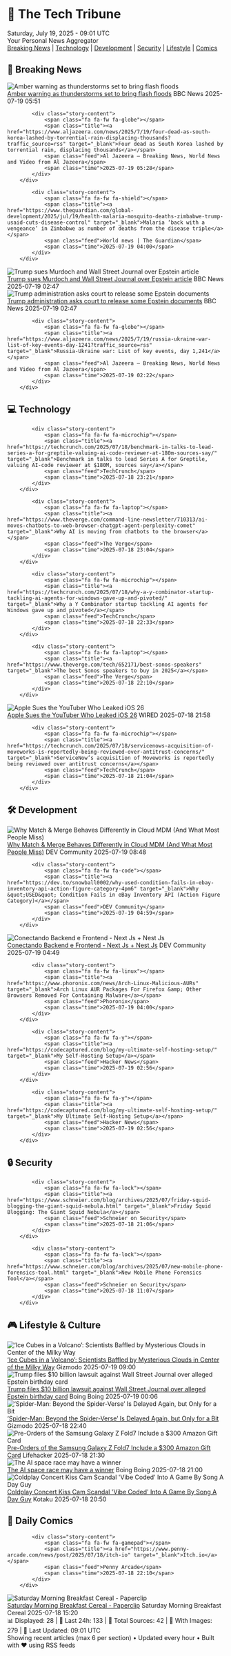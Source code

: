 <!-- Processing 54 RSS feeds at 2025-07-19 09:01:27 UTC -->
<!-- Processing: Poorly Drawn Lines -->
<!-- Processing: Questionable Content -->
<!-- Processing: CNN Top Stories -->
<!-- Processing: CNN Breaking News -->
<!-- Processing: BBC Breaking News -->
<!-- Processing: Associated Press Breaking -->
<!-- Processing: NBC News Breaking -->
<!-- Processing: O'Reilly Radar -->
<!-- Processing: Lobsters Python -->
<!-- Processing: Dev.to -->
<!-- Processing: StackOverflow Blog -->
<!-- Processing: Phoronix Linux News -->
<!-- Processing: GitHub Blog -->
<!-- Processing: GitLab Blog -->
<!-- Processing: Martin Fowler -->
<!-- Processing: Coding Horror -->
<!-- Processing: The Pragmatic Engineer -->
<!-- Processing: Gizmodo -->
<!-- Processing: Kotaku -->
<!-- Processing: Boing Boing -->
<!-- Processing: Schneier on Security -->
<!-- Generated 2 new posts out of 21 feeds processed -->
<div class="newspaper-header">
    <h1 class="newspaper-title">📰 The Tech Tribune</h1>
    <div class="newspaper-date">Saturday, July 19, 2025 - 09:01 UTC</div>
    <div class="newspaper-subtitle">Your Personal News Aggregator</div>
</div>

<div class="newspaper-nav">
    <a href="#breaking">Breaking News</a> |
    <a href="#tech">Technology</a> |
    <a href="#dev">Development</a> |
    <a href="#security">Security</a> |
    <a href="#lifestyle">Lifestyle</a> |
    <a href="#webcomics">Comics</a>
</div>

<div class="news-section breaking-news" id="breaking">
<h2 class="section-header">🚨 Breaking News</h2>
<div class="stories-container">
<div class="story">
            <img src="https://ichef.bbci.co.uk/ace/standard/240/cpsprodpb/28c6/live/e24b2f30-63f9-11f0-8ab2-3decfbe5acd5.jpg" alt="Amber warning as thunderstorms set to bring flash floods" class="story-image" loading="lazy" onerror="this.style.display='none'">
            <div class="story-content">
                <span class="fa fa-fw fa-flag"></span>
                <span class="title"><a href="https://www.bbc.com/news/articles/c8j1nvp9440o" target="_blank">Amber warning as thunderstorms set to bring flash floods</a></span>
                <span class="feed">BBC News</span>
                <span class="time">2025-07-19 05:51</span>
            </div>
        </div>
<div class="story">
            
            <div class="story-content">
                <span class="fa fa-fw fa-globe"></span>
                <span class="title"><a href="https://www.aljazeera.com/news/2025/7/19/four-dead-as-south-korea-lashed-by-torrential-rain-displacing-thousands?traffic_source=rss" target="_blank">Four dead as South Korea lashed by torrential rain, displacing thousands</a></span>
                <span class="feed">Al Jazeera – Breaking News, World News and Video from Al Jazeera</span>
                <span class="time">2025-07-19 05:28</span>
            </div>
        </div>
<div class="story">
            
            <div class="story-content">
                <span class="fa fa-fw fa-shield"></span>
                <span class="title"><a href="https://www.theguardian.com/global-development/2025/jul/19/health-malaria-mosquito-deaths-zimbabwe-trump-usaid-cuts-disease-control" target="_blank">Malaria ‘back with a vengeance’ in Zimbabwe as number of deaths from the disease triple</a></span>
                <span class="feed">World news | The Guardian</span>
                <span class="time">2025-07-19 04:00</span>
            </div>
        </div>
<div class="story">
            <img src="https://ichef.bbci.co.uk/ace/standard/240/cpsprodpb/f1b3/live/ff4729b0-6415-11f0-8566-ed46720cdaf3.jpg" alt="Trump sues Murdoch and Wall Street Journal over Epstein article" class="story-image" loading="lazy" onerror="this.style.display='none'">
            <div class="story-content">
                <span class="fa fa-fw fa-earth-americas"></span>
                <span class="title"><a href="https://www.bbc.com/news/articles/c23g5xpggzmo" target="_blank">Trump sues Murdoch and Wall Street Journal over Epstein article</a></span>
                <span class="feed">BBC News</span>
                <span class="time">2025-07-19 02:47</span>
            </div>
        </div>
<div class="story">
            <img src="https://ichef.bbci.co.uk/ace/standard/240/cpsprodpb/f1b3/live/ff4729b0-6415-11f0-8566-ed46720cdaf3.jpg" alt="Trump administration asks court to release some Epstein documents" class="story-image" loading="lazy" onerror="this.style.display='none'">
            <div class="story-content">
                <span class="fa fa-fw fa-earth-americas"></span>
                <span class="title"><a href="https://www.bbc.com/news/articles/c23g5xpggzmo" target="_blank">Trump administration asks court to release some Epstein documents</a></span>
                <span class="feed">BBC News</span>
                <span class="time">2025-07-19 02:47</span>
            </div>
        </div>
<div class="story">
            
            <div class="story-content">
                <span class="fa fa-fw fa-globe"></span>
                <span class="title"><a href="https://www.aljazeera.com/news/2025/7/19/russia-ukraine-war-list-of-key-events-day-1241?traffic_source=rss" target="_blank">Russia-Ukraine war: List of key events, day 1,241</a></span>
                <span class="feed">Al Jazeera – Breaking News, World News and Video from Al Jazeera</span>
                <span class="time">2025-07-19 02:22</span>
            </div>
        </div>
</div>
</div>
<div class="news-section tech-news" id="tech">
<h2 class="section-header">💻 Technology</h2>
<div class="stories-container">
<div class="story">
            
            <div class="story-content">
                <span class="fa fa-fw fa-microchip"></span>
                <span class="title"><a href="https://techcrunch.com/2025/07/18/benchmark-in-talks-to-lead-series-a-for-greptile-valuing-ai-code-reviewer-at-180m-sources-say/" target="_blank">Benchmark in talks to lead Series A for Greptile, valuing AI-code reviewer at $180M, sources say</a></span>
                <span class="feed">TechCrunch</span>
                <span class="time">2025-07-18 23:21</span>
            </div>
        </div>
<div class="story">
            
            <div class="story-content">
                <span class="fa fa-fw fa-laptop"></span>
                <span class="title"><a href="https://www.theverge.com/command-line-newsletter/710313/ai-moves-chatbots-to-web-browser-chatgpt-agent-perplexity-comet" target="_blank">Why AI is moving from chatbots to the browser</a></span>
                <span class="feed">The Verge</span>
                <span class="time">2025-07-18 23:04</span>
            </div>
        </div>
<div class="story">
            
            <div class="story-content">
                <span class="fa fa-fw fa-microchip"></span>
                <span class="title"><a href="https://techcrunch.com/2025/07/18/why-a-y-combinator-startup-tackling-ai-agents-for-windows-gave-up-and-pivoted/" target="_blank">Why a Y Combinator startup tackling AI agents for Windows gave up and pivoted</a></span>
                <span class="feed">TechCrunch</span>
                <span class="time">2025-07-18 22:33</span>
            </div>
        </div>
<div class="story">
            
            <div class="story-content">
                <span class="fa fa-fw fa-laptop"></span>
                <span class="title"><a href="https://www.theverge.com/tech/652171/best-sonos-speakers" target="_blank">The best Sonos speakers to buy in 2025</a></span>
                <span class="feed">The Verge</span>
                <span class="time">2025-07-18 22:10</span>
            </div>
        </div>
<div class="story">
            <img src="https://media.wired.com/photos/687a7bee93808b4bb00b60b6/master/pass/Apple-WWDC25-iOS-26-hero-250609.jpg" alt="Apple Sues the YouTuber Who Leaked iOS 26" class="story-image" loading="lazy" onerror="this.style.display='none'">
            <div class="story-content">
                <span class="fa fa-fw fa-bolt"></span>
                <span class="title"><a href="https://www.wired.com/story/apple-sues-the-youtuber-who-leaked-ios-26/" target="_blank">Apple Sues the YouTuber Who Leaked iOS 26</a></span>
                <span class="feed">WIRED</span>
                <span class="time">2025-07-18 21:58</span>
            </div>
        </div>
<div class="story">
            
            <div class="story-content">
                <span class="fa fa-fw fa-microchip"></span>
                <span class="title"><a href="https://techcrunch.com/2025/07/18/servicenows-acquisition-of-moveworks-is-reportedly-being-reviewed-over-antitrust-concerns/" target="_blank">ServiceNow’s acquisition of Moveworks is reportedly being reviewed over antitrust concerns</a></span>
                <span class="feed">TechCrunch</span>
                <span class="time">2025-07-18 21:04</span>
            </div>
        </div>
</div>
</div>
<div class="news-section dev-news" id="dev">
<h2 class="section-header">🛠️ Development</h2>
<div class="stories-container">
<div class="story">
            <img src="https://media2.dev.to/dynamic/image/width=800%2Cheight=%2Cfit=scale-down%2Cgravity=auto%2Cformat=auto/https%3A%2F%2Fdev-to-uploads.s3.amazonaws.com%2Fuploads%2Farticles%2Fswwn3ar29cpjrl3sf5tj.jpg" alt="Why Match &amp; Merge Behaves Differently in Cloud MDM (And What Most People Miss)" class="story-image" loading="lazy" onerror="this.style.display='none'">
            <div class="story-content">
                <span class="fa fa-fw fa-code"></span>
                <span class="title"><a href="https://dev.to/inventmodel/why-match-merge-behaves-differently-in-cloud-mdm-and-what-most-people-miss-336n" target="_blank">Why Match &amp; Merge Behaves Differently in Cloud MDM (And What Most People Miss)</a></span>
                <span class="feed">DEV Community</span>
                <span class="time">2025-07-19 08:48</span>
            </div>
        </div>
<div class="story">
            
            <div class="story-content">
                <span class="fa fa-fw fa-code"></span>
                <span class="title"><a href="https://dev.to/snowball0002/why-used-condition-fails-in-ebay-inventory-api-action-figure-category-4pm6" target="_blank">Why &quot;USED&quot; Condition Fails in eBay Inventory API (Action Figure Category)</a></span>
                <span class="feed">DEV Community</span>
                <span class="time">2025-07-19 04:59</span>
            </div>
        </div>
<div class="story">
            <img src="https://media2.dev.to/dynamic/image/width=800%2Cheight=%2Cfit=scale-down%2Cgravity=auto%2Cformat=auto/https%3A%2F%2Fdev-to-uploads.s3.amazonaws.com%2Fuploads%2Farticles%2Fqzxvx6afbwm055fg0cr4.png" alt="Conectando Backend e Frontend - Next Js + Nest Js" class="story-image" loading="lazy" onerror="this.style.display='none'">
            <div class="story-content">
                <span class="fa fa-fw fa-code"></span>
                <span class="title"><a href="https://dev.to/alsetchannel/conectando-backend-e-frontend-next-js-nest-js-4gdo" target="_blank">Conectando Backend e Frontend - Next Js + Nest Js</a></span>
                <span class="feed">DEV Community</span>
                <span class="time">2025-07-19 04:49</span>
            </div>
        </div>
<div class="story">
            
            <div class="story-content">
                <span class="fa fa-fw fa-linux"></span>
                <span class="title"><a href="https://www.phoronix.com/news/Arch-Linux-Malicious-AURs" target="_blank">Arch Linux AUR Packages For Firefox &amp; Other Browsers Removed For Containing Malware</a></span>
                <span class="feed">Phoronix</span>
                <span class="time">2025-07-19 04:00</span>
            </div>
        </div>
<div class="story">
            
            <div class="story-content">
                <span class="fa fa-fw fa-y"></span>
                <span class="title"><a href="https://codecaptured.com/blog/my-ultimate-self-hosting-setup/" target="_blank">My Self-Hosting Setup</a></span>
                <span class="feed">Hacker News</span>
                <span class="time">2025-07-19 02:56</span>
            </div>
        </div>
<div class="story">
            
            <div class="story-content">
                <span class="fa fa-fw fa-y"></span>
                <span class="title"><a href="https://codecaptured.com/blog/my-ultimate-self-hosting-setup/" target="_blank">My Ultimate Self-Hosting Setup</a></span>
                <span class="feed">Hacker News</span>
                <span class="time">2025-07-19 02:56</span>
            </div>
        </div>
</div>
</div>
<div class="news-section security-news" id="security">
<h2 class="section-header">🔒 Security</h2>
<div class="stories-container">
<div class="story">
            
            <div class="story-content">
                <span class="fa fa-fw fa-lock"></span>
                <span class="title"><a href="https://www.schneier.com/blog/archives/2025/07/friday-squid-blogging-the-giant-squid-nebula.html" target="_blank">Friday Squid Blogging: The Giant Squid Nebula</a></span>
                <span class="feed">Schneier on Security</span>
                <span class="time">2025-07-18 21:06</span>
            </div>
        </div>
<div class="story">
            
            <div class="story-content">
                <span class="fa fa-fw fa-lock"></span>
                <span class="title"><a href="https://www.schneier.com/blog/archives/2025/07/new-mobile-phone-forensics-tool.html" target="_blank">New Mobile Phone Forensics Tool</a></span>
                <span class="feed">Schneier on Security</span>
                <span class="time">2025-07-18 11:07</span>
            </div>
        </div>
</div>
</div>
<div class="news-section lifestyle-news" id="lifestyle">
<h2 class="section-header">🎮 Lifestyle & Culture</h2>
<div class="stories-container">
<div class="story">
            <img src="https://gizmodo.com/app/uploads/2025/07/fermi-bubble-graphic-final-for-print-4k.jpg" alt="‘Ice Cubes in a Volcano’: Scientists Baffled by Mysterious Clouds in Center of the Milky Way" class="story-image" loading="lazy" onerror="this.style.display='none'">
            <div class="story-content">
                <span class="fa fa-fw fa-computer"></span>
                <span class="title"><a href="https://gizmodo.com/ice-cubes-in-a-volcano-scientists-baffled-by-mysterious-clouds-in-center-of-the-milky-way-2000631349" target="_blank">‘Ice Cubes in a Volcano’: Scientists Baffled by Mysterious Clouds in Center of the Milky Way</a></span>
                <span class="feed">Gizmodo</span>
                <span class="time">2025-07-19 09:00</span>
            </div>
        </div>
<div class="story">
            <img src="https://i0.wp.com/boingboing.net/wp-content/uploads/2025/05/trump-mad.jpg?fit=1080%2C720&amp;quality=60&amp;ssl=1" alt="Trump files $10 billion lawsuit against Wall Street Journal over alleged Epstein birthday card" class="story-image" loading="lazy" onerror="this.style.display='none'">
            <div class="story-content">
                <span class="fa fa-fw fa-arrow-right"></span>
                <span class="title"><a href="https://boingboing.net/2025/07/18/trump-files-10-billion-lawsuit-against-wall-street-journal-over-alleged-epstein-birthday-card.html" target="_blank">Trump files $10 billion lawsuit against Wall Street Journal over alleged Epstein birthday card</a></span>
                <span class="feed">Boing Boing</span>
                <span class="time">2025-07-19 00:06</span>
            </div>
        </div>
<div class="story">
            <img src="https://gizmodo.com/app/uploads/2025/07/Spider-Man-Beyond-Spider-Verse-miles-1.jpg" alt="‘Spider-Man: Beyond the Spider-Verse’ Is Delayed Again, but Only for a Bit" class="story-image" loading="lazy" onerror="this.style.display='none'">
            <div class="story-content">
                <span class="fa fa-fw fa-computer"></span>
                <span class="title"><a href="https://gizmodo.com/spider-man-beyond-the-spider-verse-is-delayed-again-but-only-for-a-bit-2000631616" target="_blank">‘Spider-Man: Beyond the Spider-Verse’ Is Delayed Again, but Only for a Bit</a></span>
                <span class="feed">Gizmodo</span>
                <span class="time">2025-07-18 22:40</span>
            </div>
        </div>
<div class="story">
            <img src="https://lifehacker.com/imagery/articles/01K0FBT0QJK2Z1QXCWC3WJ0WD3/hero-image.png" alt="Pre-Orders of the Samsung Galaxy Z Fold7 Include a $300 Amazon Gift Card" class="story-image" loading="lazy" onerror="this.style.display='none'">
            <div class="story-content">
                <span class="fa fa-fw fa-life-ring"></span>
                <span class="title"><a href="https://lifehacker.com/tech/samsung-galaxy-z-fold7-amazon-preorder?utm_medium=RSS" target="_blank">Pre-Orders of the Samsung Galaxy Z Fold7 Include a $300 Amazon Gift Card</a></span>
                <span class="feed">Lifehacker</span>
                <span class="time">2025-07-18 21:30</span>
            </div>
        </div>
<div class="story">
            <img src="https://i0.wp.com/boingboing.net/wp-content/uploads/2025/07/1min.AI-Advanced-Business-Plan-Lifetime-Subscription-1.jpg?fit=1200%2C800&amp;quality=60&amp;ssl=1" alt="The AI space race may have a winner" class="story-image" loading="lazy" onerror="this.style.display='none'">
            <div class="story-content">
                <span class="fa fa-fw fa-arrow-right"></span>
                <span class="title"><a href="https://boingboing.net/2025/07/18/the-ai-space-race-may-have-a-winner.html" target="_blank">The AI space race may have a winner</a></span>
                <span class="feed">Boing Boing</span>
                <span class="time">2025-07-18 21:00</span>
            </div>
        </div>
<div class="story">
            <img src="https://i.kinja-img.com/image/upload/c_fit,q_80,w_636/98661eb5528826db580b0b0184c1e806.png" alt="Coldplay Concert Kiss Cam Scandal &#x27;Vibe Coded&#x27; Into A Game By Song A Day Guy" class="story-image" loading="lazy" onerror="this.style.display='none'">
            <div class="story-content">
                <span class="fa fa-fw fa-gamepad"></span>
                <span class="title"><a href="https://kotaku.com/coldplay-concert-kiss-cam-game-ai-black-mirror-1851786603" target="_blank">Coldplay Concert Kiss Cam Scandal &#x27;Vibe Coded&#x27; Into A Game By Song A Day Guy</a></span>
                <span class="feed">Kotaku</span>
                <span class="time">2025-07-18 20:50</span>
            </div>
        </div>
</div>
</div>
<div class="news-section webcomics-section" id="webcomics">
<h2 class="section-header">🎨 Daily Comics</h2>
<div class="stories-container">
<div class="story">
            
            <div class="story-content">
                <span class="fa fa-fw fa-gamepad"></span>
                <span class="title"><a href="https://www.penny-arcade.com/news/post/2025/07/18/itch-io" target="_blank">Itch.io</a></span>
                <span class="feed">Penny Arcade</span>
                <span class="time">2025-07-18 22:10</span>
            </div>
        </div>
<div class="story">
            <img src="https://www.smbc-comics.com/comics/1752732160-20250719.png" alt="Saturday Morning Breakfast Cereal - Paperclip" class="story-image" loading="lazy" onerror="this.style.display='none'">
            <div class="story-content">
                <span class="fa fa-fw fa-smile"></span>
                <span class="title"><a href="https://www.smbc-comics.com/comic/paperclip-2" target="_blank">Saturday Morning Breakfast Cereal - Paperclip</a></span>
                <span class="feed">Saturday Morning Breakfast Cereal</span>
                <span class="time">2025-07-18 15:20</span>
            </div>
        </div>
</div>
</div>

<div class="newspaper-footer">
    <div class="stats">
        📊 Displayed: 28 | 📅 Last 24h: 133 | 📡 Total Sources: 42 | 📸 With Images: 279 |
        🔄 Last Updated: 09:01 UTC
    </div>
    <div class="footer-note">
        Showing recent articles (max 6 per section) • Updated every hour • Built with ❤️ using RSS feeds
    </div>
</div>
